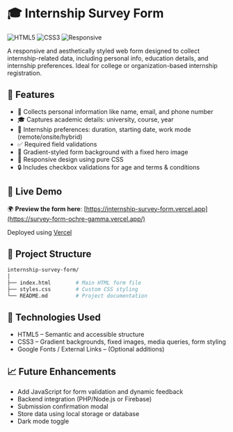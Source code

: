 # 🎓 Internship Survey Form

![HTML5](https://img.shields.io/badge/HTML5-E34F26?style=flat&logo=html5&logoColor=white)
![CSS3](https://img.shields.io/badge/CSS3-1572B6?style=flat&logo=css3&logoColor=white)
![Responsive](https://img.shields.io/badge/Responsive-Design-green?style=flat)

A responsive and aesthetically styled web form designed to collect internship-related data, including personal info, education details, and internship preferences. Ideal for college or organization-based internship registration.

## 🌟 Features

- 📩 Collects personal information like name, email, and phone number
- 🎓 Captures academic details: university, course, year
- 📅 Internship preferences: duration, starting date, work mode (remote/onsite/hybrid)
- ✅ Required field validations
- 🎨 Gradient-styled form background with a fixed hero image
- 📱 Responsive design using pure CSS
- 🔒 Includes checkbox validations for age and terms & conditions

## 🚀 Live Demo

🌍 **Preview the form here**: [https://internship-survey-form.vercel.app](https://survey-form-ochre-gamma.vercel.app/)

Deployed using [Vercel](https://vercel.com)

## 📁 Project Structure
```bash
internship-survey-form/
│
├── index.html        # Main HTML form file
├── styles.css        # Custom CSS styling
└── README.md         # Project documentation
```

## 📌 Technologies Used
- HTML5 – Semantic and accessible structure
- CSS3 – Gradient backgrounds, fixed images, media queries, form styling
- Google Fonts / External Links – (Optional additions)

## 📈 Future Enhancements
- Add JavaScript for form validation and dynamic feedback
- Backend integration (PHP/Node.js or Firebase)
- Submission confirmation modal
- Store data using local storage or database
- Dark mode toggle

